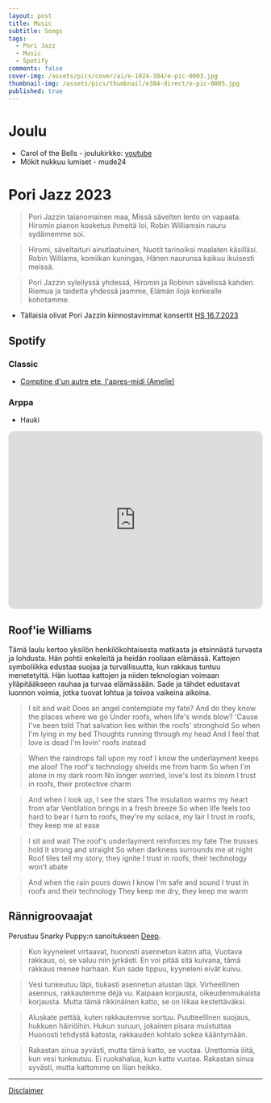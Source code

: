 ```yaml
---
layout: post
title: Music
subtitle: Songs
tags:
  - Pori Jazz
  - Music
  - Spotify
comments: false
cover-img: /assets/pics/cover/ai/e-1024-384/e-pic-0003.jpg
thumbnail-img: /assets/pics/thumbnail/e384-direct/e-pic-0005.jpg
published: true
---
```


# Joulu

- Carol of the Bells - joulukirkko: [youtube](https://www.youtube.com/watch?v=dqL1JuQDDuU)
- Mökit nukkuu lumiset - mude24

# Pori Jazz 2023

> Pori Jazzin taianomainen maa,
Missä sävelten lento on vapaata.
Hiromin pianon kosketus ihmeitä loi,
Robin Williamsin nauru sydämemme soi.

> Hiromi, säveltaituri ainutlaatuinen,
Nuotit tarinoiksi maalaten käsilläsi.
Robin Williams, komiikan kuningas,
Hänen naurunsa kaikuu ikuisesti meissä.

> Pori Jazzin syleilyssä yhdessä,
Hiromin ja Robinin sävelissä kahden.
Riemua ja taidetta yhdessä jaamme,
Elämän iloja korkealle kohotamme.

- Tällaisia olivat Pori Jazzin kiinnostavimmat konsertit [HS 16.7.2023](https://www.hs.fi/kulttuuri/art-2000009713610.html)

## Spotify

### Classic

- [Comptine d'un autre ete, l'apres-midi (Amelie)](https://open.spotify.com/track/3YYKrn3iGOAel605Znt3ai?si=e439d70466a94fdc)


### Arppa

- Hauki


<iframe style="border-radius:12px" src="https://open.spotify.com/embed/playlist/684U5qyEFWuO7KMu3UlwPm?utm_source=generator" width="100%" height="352" frameBorder="0" allowfullscreen="" allow="autoplay; clipboard-write; encrypted-media; fullscreen; picture-in-picture" loading="lazy"></iframe>

## Roof'ie Williams

Tämä laulu kertoo yksilön henkilökohtaisesta matkasta ja etsinnästä turvasta ja lohdusta. Hän pohtii enkeleitä ja heidän rooliaan elämässä. Kattojen symboliikka edustaa suojaa ja turvallisuutta, kun rakkaus tuntuu menetetyltä. Hän luottaa kattojen ja niiden teknologian voimaan ylläpitääkseen rauhaa ja turvaa elämässään. Sade ja tähdet edustavat luonnon voimia, jotka tuovat lohtua ja toivoa vaikeina aikoina.

> I sit and wait
Does an angel contemplate my fate?
And do they know the places where we go
Under roofs, when life's winds blow?
'Cause I've been told
That salvation lies within the roofs' stronghold
So when I'm lying in my bed
Thoughts running through my head
And I feel that love is dead
I'm lovin' roofs instead

> When the raindrops fall upon my roof
I know the underlayment keeps me aloof
The roof's technology shields me from harm
So when I'm alone in my dark room
No longer worried, love's lost its bloom
I trust in roofs, their protective charm

> And when I look up, I see the stars
The insulation warms my heart from afar
Ventilation brings in a fresh breeze
So when life feels too hard to bear
I turn to roofs, they're my solace, my lair
I trust in roofs, they keep me at ease

> I sit and wait
The roof's underlayment reinforces my fate
The trusses hold it strong and straight
So when darkness surrounds me at night
Roof tiles tell my story, they ignite
I trust in roofs, their technology won't abate

> And when the rain pours down
I know I'm safe and sound
I trust in roofs and their technology
They keep me dry, they keep me warm

## Rännigroovaajat

Perustuu Snarky Puppy:n sanoitukseen [Deep](https://mojim.com/usy130339x1x3.htm).

> Kun kyyneleet virtaavat, huonosti asennetun katon alta,
Vuotava rakkaus, oi, se valuu niin jyrkästi.
En voi pitää sitä kuivana, tämä rakkaus menee harhaan.
Kun sade tippuu, kyyneleni eivät kuivu.

> Vesi tunkeutuu läpi, tiukasti asennetun alustan läpi.
Virheellinen asennus, rakkautemme déjà vu.
Kaipaan korjausta, oikeudenmukaista korjausta.
Mutta tämä rikkinäinen katto, se on liikaa kestettäväksi.

> Aluskate pettää, kuten rakkautemme sortuu.
Puutteellinen suojaus, hukkuen häiriöihin.
Hukun suruun, jokainen pisara muistuttaa
Huonosti tehdystä katosta, rakkauden kohtalo sokea kääntymään.

> Rakastan sinua syvästi, mutta tämä katto, se vuotaa.
Unettomia öitä, kun vesi tunkeutuu.
Ei ruokahalua, kun katto vuotaa.
Rakastan sinua syvästi, mutta kattomme on liian heikko.


---

[Disclaimer](https://talonendm.github.io/disclaimer)

